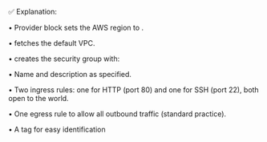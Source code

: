 ✅ Explanation:

• 	Provider block sets the AWS region to .

• 	 fetches the default VPC.

• 	 creates the security group with:

• 	Name and description as specified.

• 	Two ingress rules: one for HTTP (port 80) and one for SSH (port 22), both open to the world.

• 	One egress rule to allow all outbound traffic (standard practice).

• 	A tag for easy identification


